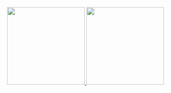 

<div align="center">
  <a href="https://github.com/felipeguimaraes700">
  <img height="180em" src="https://github-readme-stats.vercel.app/api?username=felipeguimaraes700&show_icons=true&theme=dark&include_all_commits=true&count_private=true"/>
  <img height="180em"  src="https://github-readme-stats.vercel.app/api/top-langs/?username=felipeguimaraes700&show_icons=true&theme=dark&count_private=true"/>

</div>

